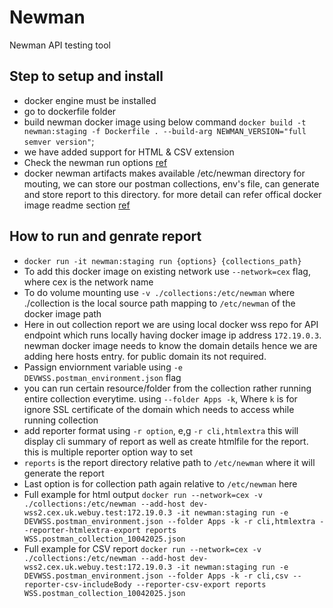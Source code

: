# Newman
Newman API testing tool 
## Step to setup and install
- docker engine must be installed
- go to dockerfile folder
- build newman docker image using below command `docker build -t newman:staging -f Dockerfile . --build-arg NEWMAN_VERSION="full semver version"`;
- we have added support for HTML & CSV extension
- Check the newman run options [ref](https://learning.postman.com/docs/collections/using-newman-cli/newman-options/)
- docker newman artifacts makes available /etc/newman directory for mouting, we can store our postman collections, env's file, can generate and store report to this directory. for more detail can refer offical docker image readme section [ref](https://hub.docker.com/r/postman/newman)

## How to run and genrate report
- `docker run -it newman:staging run {options} {collections_path}`
- To add this docker image on existing network use `--network=cex` flag, where cex is the network name
- To do volume mounting use `-v ./collections:/etc/newman` where ./collection is the local source path mapping to `/etc/newman` of the docker image path
- Here in out collection report we are using local docker wss repo for API endpoint which runs locally having docker image ip address `172.19.0.3`. newman docker image needs to know the domain details hence we are adding here hosts entry. for public domain its not required.
- Passign enviornment variable using `-e DEVWSS.postman_environment.json` flag
- you can run certain resource/folder from the collection rather running entire collection everytime. using `--folder Apps -k`, Where `k` is for ignore SSL certificate of the domain which needs to access while running collection
- add reporter format using `-r option`, e,g `-r cli,htmlextra` this will display cli summary of report as well as create htmlfile for the report. this is multiple reporter option way to set
- `reports` is the report directory relative path to `/etc/newman` where it will generate the report
- Last option is for collection path again relative to `/etc/newman` here
- Full example for html output 
`docker run --network=cex -v ./collections:/etc/newman --add-host dev-wss2.cex.uk.webuy.test:172.19.0.3 -it newman:staging run -e DEVWSS.postman_environment.json --folder Apps -k -r cli,htmlextra --reporter-htmlextra-export reports WSS.postman_collection_10042025.json`
- Full example for CSV report
`docker run --network=cex -v ./collections:/etc/newman --add-host dev-wss2.cex.uk.webuy.test:172.19.0.3 -it newman:staging run -e DEVWSS.postman_environment.json --folder Apps -k -r cli,csv --reporter-csv-includeBody --reporter-csv-export reports WSS.postman_collection_10042025.json`

